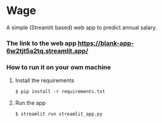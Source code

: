 # Wage

A simple (Streamlit based) web app to predict annual salary.

### The link to the web app https://blank-app-6w2tjt5a2tq.streamlit.app/
### How to run it on your own machine

1. Install the requirements

   ```
   $ pip install -r requirements.txt
   ```

2. Run the app

   ```
   $ streamlit run streamlit_app.py
   ```
